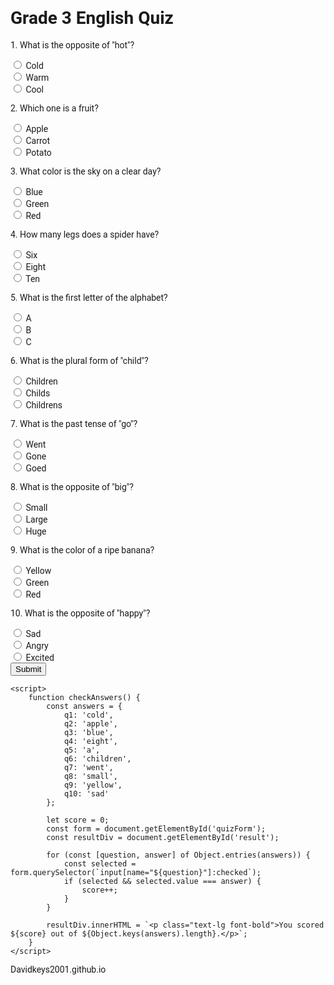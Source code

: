 # <html lang="en">
<head>
    <meta charset="UTF-8">
    <meta name="viewport" content="width=device-width, initial-scale=1.0">
    <title>Grade 3 English Quiz</title>
    <script src="https://cdn.tailwindcss.com"></script>
    <link rel="stylesheet" href="https://cdnjs.cloudflare.com/ajax/libs/font-awesome/5.15.3/css/all.min.css"></link>
    <link href="https://fonts.googleapis.com/css2?family=Roboto:wght@400;700&display=swap" rel="stylesheet">
    <style>
        body {
            font-family: 'Roboto', sans-serif;
        }
    </style>
</head>
<body class="bg-gray-100 p-4">
    <div class="max-w-3xl mx-auto bg-white p-6 rounded-lg shadow-lg">
        <h1 class="text-2xl font-bold mb-4">Grade 3 English Quiz</h1>
        <form id="quizForm">
            <div class="mb-6">
                <p class="mb-2">1. What is the opposite of "hot"?</p>
                <div>
                    <input type="radio" id="q1a" name="q1" value="cold" class="mr-2">
                    <label for="q1a">Cold</label>
                </div>
                <div>
                    <input type="radio" id="q1b" name="q1" value="warm" class="mr-2">
                    <label for="q1b">Warm</label>
                </div>
                <div>
                    <input type="radio" id="q1c" name="q1" value="cool" class="mr-2">
                    <label for="q1c">Cool</label>
                </div>
            </div>
            <div class="mb-6">
                <p class="mb-2">2. Which one is a fruit?</p>
                <div>
                    <input type="radio" id="q2a" name="q2" value="apple" class="mr-2">
                    <label for="q2a">Apple</label>
                </div>
                <div>
                    <input type="radio" id="q2b" name="q2" value="carrot" class="mr-2">
                    <label for="q2b">Carrot</label>
                </div>
                <div>
                    <input type="radio" id="q2c" name="q2" value="potato" class="mr-2">
                    <label for="q2c">Potato</label>
                </div>
            </div>
            <div class="mb-6">
                <p class="mb-2">3. What color is the sky on a clear day?</p>
                <div>
                    <input type="radio" id="q3a" name="q3" value="blue" class="mr-2">
                    <label for="q3a">Blue</label>
                </div>
                <div>
                    <input type="radio" id="q3b" name="q3" value="green" class="mr-2">
                    <label for="q3b">Green</label>
                </div>
                <div>
                    <input type="radio" id="q3c" name="q3" value="red" class="mr-2">
                    <label for="q3c">Red</label>
                </div>
            </div>
            <div class="mb-6">
                <p class="mb-2">4. How many legs does a spider have?</p>
                <div>
                    <input type="radio" id="q4a" name="q4" value="six" class="mr-2">
                    <label for="q4a">Six</label>
                </div>
                <div>
                    <input type="radio" id="q4b" name="q4" value="eight" class="mr-2">
                    <label for="q4b">Eight</label>
                </div>
                <div>
                    <input type="radio" id="q4c" name="q4" value="ten" class="mr-2">
                    <label for="q4c">Ten</label>
                </div>
            </div>
            <div class="mb-6">
                <p class="mb-2">5. What is the first letter of the alphabet?</p>
                <div>
                    <input type="radio" id="q5a" name="q5" value="a" class="mr-2">
                    <label for="q5a">A</label>
                </div>
                <div>
                    <input type="radio" id="q5b" name="q5" value="b" class="mr-2">
                    <label for="q5b">B</label>
                </div>
                <div>
                    <input type="radio" id="q5c" name="q5" value="c" class="mr-2">
                    <label for="q5c">C</label>
                </div>
            </div>
            <div class="mb-6">
                <p class="mb-2">6. What is the plural form of "child"?</p>
                <div>
                    <input type="radio" id="q6a" name="q6" value="children" class="mr-2">
                    <label for="q6a">Children</label>
                </div>
                <div>
                    <input type="radio" id="q6b" name="q6" value="childs" class="mr-2">
                    <label for="q6b">Childs</label>
                </div>
                <div>
                    <input type="radio" id="q6c" name="q6" value="childrens" class="mr-2">
                    <label for="q6c">Childrens</label>
                </div>
            </div>
            <div class="mb-6">
                <p class="mb-2">7. What is the past tense of "go"?</p>
                <div>
                    <input type="radio" id="q7a" name="q7" value="went" class="mr-2">
                    <label for="q7a">Went</label>
                </div>
                <div>
                    <input type="radio" id="q7b" name="q7" value="gone" class="mr-2">
                    <label for="q7b">Gone</label>
                </div>
                <div>
                    <input type="radio" id="q7c" name="q7" value="goed" class="mr-2">
                    <label for="q7c">Goed</label>
                </div>
            </div>
            <div class="mb-6">
                <p class="mb-2">8. What is the opposite of "big"?</p>
                <div>
                    <input type="radio" id="q8a" name="q8" value="small" class="mr-2">
                    <label for="q8a">Small</label>
                </div>
                <div>
                    <input type="radio" id="q8b" name="q8" value="large" class="mr-2">
                    <label for="q8b">Large</label>
                </div>
                <div>
                    <input type="radio" id="q8c" name="q8" value="huge" class="mr-2">
                    <label for="q8c">Huge</label>
                </div>
            </div>
            <div class="mb-6">
                <p class="mb-2">9. What is the color of a ripe banana?</p>
                <div>
                    <input type="radio" id="q9a" name="q9" value="yellow" class="mr-2">
                    <label for="q9a">Yellow</label>
                </div>
                <div>
                    <input type="radio" id="q9b" name="q9" value="green" class="mr-2">
                    <label for="q9b">Green</label>
                </div>
                <div>
                    <input type="radio" id="q9c" name="q9" value="red" class="mr-2">
                    <label for="q9c">Red</label>
                </div>
            </div>
            <div class="mb-6">
                <p class="mb-2">10. What is the opposite of "happy"?</p>
                <div>
                    <input type="radio" id="q10a" name="q10" value="sad" class="mr-2">
                    <label for="q10a">Sad</label>
                </div>
                <div>
                    <input type="radio" id="q10b" name="q10" value="angry" class="mr-2">
                    <label for="q10b">Angry</label>
                </div>
                <div>
                    <input type="radio" id="q10c" name="q10" value="excited" class="mr-2">
                    <label for="q10c">Excited</label>
                </div>
            </div>
            <button type="button" onclick="checkAnswers()" class="bg-blue-500 text-white px-4 py-2 rounded">Submit</button>
        </form>
        <div id="result" class="mt-6"></div>
    </div>

    <script>
        function checkAnswers() {
            const answers = {
                q1: 'cold',
                q2: 'apple',
                q3: 'blue',
                q4: 'eight',
                q5: 'a',
                q6: 'children',
                q7: 'went',
                q8: 'small',
                q9: 'yellow',
                q10: 'sad'
            };

            let score = 0;
            const form = document.getElementById('quizForm');
            const resultDiv = document.getElementById('result');

            for (const [question, answer] of Object.entries(answers)) {
                const selected = form.querySelector(`input[name="${question}"]:checked`);
                if (selected && selected.value === answer) {
                    score++;
                }
            }

            resultDiv.innerHTML = `<p class="text-lg font-bold">You scored ${score} out of ${Object.keys(answers).length}.</p>`;
        }
    </script>
</body>
</html>Davidkeys2001.github.io
